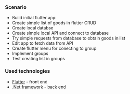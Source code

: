 ### Scenario

* Build initial flutter app
* Create simple list of goods in flutter CRUD
* Create local databse
* Create simple local API and connect to database 
* Try simple requests from database to obtain goods in list
* Edit app to fetch data from API
* Create flutter menu for conecting to group
* Implement groups 
* Test creating list in groups

### Used technologies

* [Flutter](https://flutter.dev/) - front end
* [.Net framework](https://dotnet.microsoft.com/en-us/) - back end
